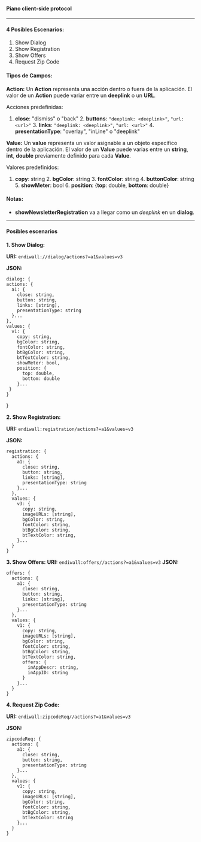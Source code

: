 #### **Piano client-side protocol**

----------

#### 4 Posibles Escenarios:
1. Show Dialog 
2. Show Registration
3. Show Offers
4. Request Zip Code

#### Tipos de Campos:

**Action:**
Un **Action** representa una acción dentro o fuera de la aplicación. El valor de un **Action** puede variar entre un **deeplink** o un **URL**.

Acciones predefinidas:

  1. **close**: "dismiss" o "back"
	2. **buttons**: `"deeplink: <deeplink>"`, `"url: <url>"`
	3. **links**: `"deeplink: <deeplink>"`, `"url: <url>"`
	4. **presentationType**: "overlay", "inLine" o "deeplink"

**Value:**
Un **value** representa un valor asignable a un objeto específico dentro de la aplicación. El valor de un **Value** puede varias entre un **string**, **int**, **double** previamente definido para cada **Value**. 

Valores predefinidos:

  1. **copy**: string
	2. **bgColor**: string
	3. **fontColor**: string
	4. **buttonColor**: string
	5. **showMeter**: bool
	6. **position**: {**top**: double, **bottom**: double}

#### Notas: 
*  **showNewsletterRegistration** va a llegar como un *deeplink* en un **dialog**. 

----------
#### **Posibles escenarios**

**1. Show Dialog:**

**URI:** `endiwall://dialog/actions?=a1&values=v3`

**JSON:**

    
	dialog: {
    actions: {  
      a1: {
        close: string, 
        button: string,
        links: [string],
        presentationType: string
      }...
    },
    values: {
      v1: {
        copy: string,
        bgColor: string, 
        fontColor: string, 
        btBgColor: string,
        btTextColor: string, 
        showMeter: bool, 
        position: {
          top: double,
          bottom: double
        }...
     }
    }
  }

**2. Show Registration:**

**URI:** `endiwall:registration/actions?=a1&values=v3`

**JSON:**

    registration: { 
      actions: {
        a1: {
          close: string, 
          button: string,
          links: [string],
          presentationType: string
        }...
      }, 
      values: {
        v3: {
          copy: string, 
          imageURLs: [string],
          bgColor: string, 
          fontColor: string, 
          btBgColor: string,
          btTextColor: string, 
        }...
      }
    }

**3. Show Offers:**
**URI:** `endiwall:offers//actions?=a1&values=v3`
**JSON:**

    offers: { 
      actions: {
        a1: {
          close: string, 
          button: string,
          links: [string],
          presentationType: string
        }...
      },
      values: {
        v1: {
          copy: string, 
          imageURLs: [string],
          bgColor: string, 
          fontColor: string, 
          btBgColor: string,
          btTextColor: string, 
          offers: {
            inAppDescr: string,
            inAppID: string
          }
        }...
      }
    } 

**4. Request Zip Code:**

**URI:** `endiwall:zipcodeReq//actions?=a1&values=v3`

**JSON:**

    zipcodeReq: { 
      actions: {
        a1: {
          close: string, 
          button: string,
          presentationType: string
        }...
      },
      values: {
        v1: {
          copy: string, 
          imageURLs: [string], 
          bgColor: string, 
          fontColor: string, 
          btBgColor: string,
          btTextColor: string
        }...
      }
    }

